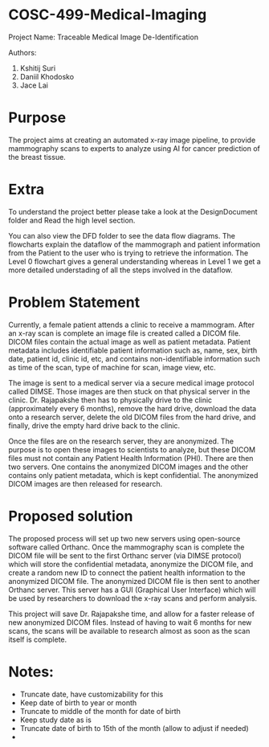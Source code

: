 # COSC-499-Medical-Imaging

Project Name: Traceable Medical Image De-Identification

Authors:
1. Kshitij Suri
2. Daniil Khodosko
3. Jace Lai


# Purpose 
The project aims at creating an automated x-ray image pipeline, to provide mammography scans to experts to analyze using AI for cancer prediction of the breast tissue. 

# Extra

To understand the project better please take a look at the DesignDocument folder and Read the high level section.


You can also view the DFD folder to see the data flow diagrams. The flowcharts explain the dataflow of the mammograph and patient information from the Patient to the user who is trying to retrieve the information.
The Level 0 flowchart gives a general understanding whereas in Level 1 we get a more detailed understading of all the steps involved in the dataflow.

# Problem Statement

Currently, a female patient attends a clinic to receive a mammogram. After an x-ray scan is complete an image file is created called a DICOM file. DICOM files contain the actual image as well as patient metadata. Patient metadata includes identifiable patient information such as, name, sex, birth date, patient id, clinic id, etc, and contains non-identifiable information such as time of the scan, type of machine for scan, image view, etc.  

The image is sent to a medical server via a secure medical image protocol called DIMSE. Those images are then stuck on that physical server in the clinic. Dr. Rajapakshe then has to physically drive to the clinic (approximately every 6 months), remove the hard drive, download the data onto a research server, delete the old DICOM files from the hard drive, and finally, drive the empty hard drive back to the clinic. 

Once the files are on the research server, they are anonymized. The purpose is to open these images to scientists to analyze, but these DICOM files must not contain any Patient Health Information (PHI). There are then two servers. One contains the anonymized DICOM images and the other contains only patient metadata, which is kept confidential. The anonymized DICOM images are then released for research.

# Proposed solution

The proposed process will set up two new servers using open-source software called Orthanc. Once the mammography scan is complete the DICOM file will be sent to the first Orthanc server (via DIMSE protocol) which will store the confidential metadata, anonymize the DICOM file, and create a random new ID to connect the patient health information to the anonymized DICOM file. The anonymized DICOM file is then sent to another Orthanc server. This server has a GUI (Graphical User Interface) which will be used by researchers to download the x-ray scans and perform analysis. 

This project will save Dr. Rajapakshe time, and allow for a faster release of new anonymized DICOM files. Instead of having to wait 6 months for new scans, the scans will be available to research almost as soon as the scan itself is complete.

# Notes:
- Truncate date, have customizability for this
- Keep date of birth to year or month 
- Truncate to middle of the month for date of birth
- Keep study date as is
- Truncate date of birth to 15th of the month (allow to adjust if needed)
- 

